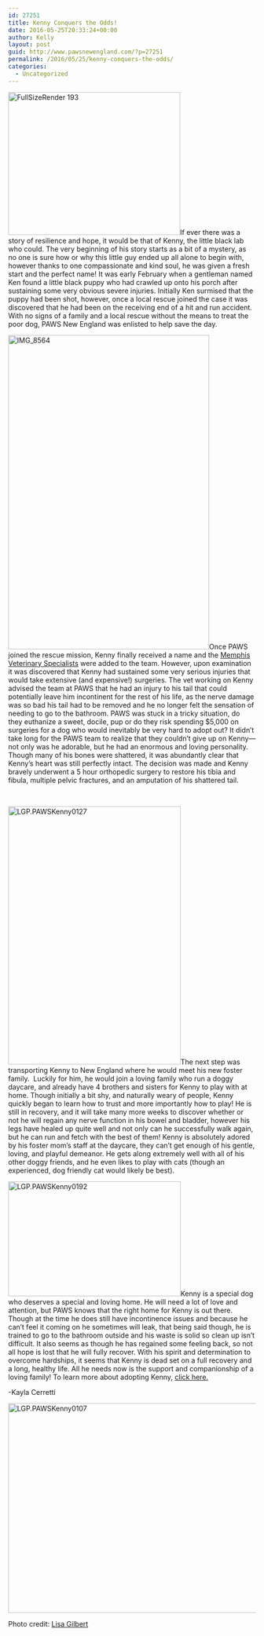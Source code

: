 ```yaml
---
id: 27251
title: Kenny Conquers the Odds!
date: 2016-05-25T20:33:24+00:00
author: Kelly
layout: post
guid: http://www.pawsnewengland.com/?p=27251
permalink: /2016/05/25/kenny-conquers-the-odds/
categories:
  - Uncategorized
---
```

<img class="alignright wp-image-27256" src="http://www.pawsnewengland.com/wp-content/uploads/2016/05/FullSizeRender-193-640x532.jpg" alt="FullSizeRender 193" width="350" height="291" />If ever there was a story of resilience and hope, it would be that of Kenny, the little black lab who could. The very beginning of his story starts as a bit of a mystery, as no one is sure how or why this little guy ended up all alone to begin with, however thanks to one compassionate and kind soul, he was given a fresh start and the perfect name! It was early February when a gentleman named Ken found a little black puppy who had crawled up onto his porch after sustaining some very obvious severe injuries. Initially Ken surmised that the puppy had been shot, however, once a local rescue joined the case it was discovered that he had been on the receiving end of a hit and run accident. With no signs of a family and a local rescue without the means to treat the poor dog, PAWS New England was enlisted to help save the day.

<img class="alignleft wp-image-27333 size-medium" src="http://www.pawsnewengland.com/wp-content/uploads/2016/05/IMG_8564-e1464222138519-409x640.jpg" alt="IMG_8564" width="409" height="640" />Once PAWS joined the rescue mission, Kenny finally received a name and the [Memphis Veterinary Specialists](http://www.memphisveterinaryspecialists.com/) were added to the team. However, upon examination it was discovered that Kenny had sustained some very serious injuries that would take extensive (and expensive!) surgeries. The vet working on Kenny advised the team at PAWS that he had an injury to his tail that could potentially leave him incontinent for the rest of his life, as the nerve damage was so bad his tail had to be removed and he no longer felt the sensation of needing to go to the bathroom. PAWS was stuck in a tricky situation, do they euthanize a sweet, docile, pup or do they risk spending $5,000 on surgeries for a dog who would inevitably be very hard to adopt out? It didn’t take long for the PAWS team to realize that they couldn’t give up on Kenny—not only was he adorable, but he had an enormous and loving personality. Though many of his bones were shattered, it was abundantly clear that Kenny’s heart was still perfectly intact. The decision was made and Kenny bravely underwent a 5 hour orthopedic surgery to restore his tibia and fibula, multiple pelvic fractures, and an amputation of his shattered tail.

&nbsp;

<img class="alignright wp-image-27338" src="http://www.pawsnewengland.com/wp-content/uploads/2016/05/LGP.PAWSKenny0127-427x640.jpg" alt="LGP.PAWSKenny0127" width="351" height="526" />The next step was transporting Kenny to New England where he would meet his new foster family.  Luckily for him, he would join a loving family who run a doggy daycare, and already have 4 brothers and sisters for Kenny to play with at home. Though initially a bit shy, and naturally weary of people, Kenny quickly began to learn how to trust and more importantly how to play! He is still in recovery, and it will take many more weeks to discover whether or not he will regain any nerve function in his bowel and bladder, however his legs have healed up quite well and not only can he successfully walk again, but he can run and fetch with the best of them! Kenny is absolutely adored by his foster mom’s staff at the daycare, they can’t get enough of his gentle, loving, and playful demeanor. He gets along extremely well with all of his other doggy friends, and he even likes to play with cats (though an experienced, dog friendly cat would likely be best).

<img class="alignleft wp-image-27340" src="http://www.pawsnewengland.com/wp-content/uploads/2016/05/LGP.PAWSKenny0192-640x427.jpg" alt="LGP.PAWSKenny0192" width="351" height="234" />Kenny is a special dog who deserves a special and loving home. He will need a lot of love and attention, but PAWS knows that the right home for Kenny is out there. Though at the time he does still have incontinence issues and because he can’t feel it coming on he sometimes will leak, that being said though, he is trained to go to the bathroom outside and his waste is solid so clean up isn’t difficult. It also seems as though he has regained some feeling back, so not all hope is lost that he will fully recover. With his spirit and determination to overcome hardships, it seems that Kenny is dead set on a full recovery and a long, healthy life. All he needs now is the support and companionship of a loving family! To learn more about adopting Kenny, [click here.](https://pawsnewengland.com/our-dogs-list/kenny/)

-Kayla Cerretti

<img class="aligncenter size-medium wp-image-27337" src="http://www.pawsnewengland.com/wp-content/uploads/2016/05/LGP.PAWSKenny0107-640x427.jpg" alt="LGP.PAWSKenny0107" width="640" height="427" />

Photo credit: [Lisa Gilbert](https://www.facebook.com/LisaGilbertPhotography/)